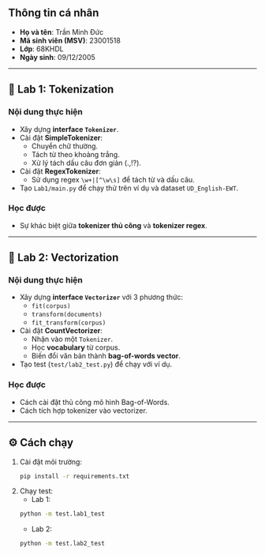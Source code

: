 ## Thông tin cá nhân
- **Họ và tên**: Trần Minh Đức
- **Mã sinh viên (MSV)**: 23001518
- **Lớp**: 68KHDL  
- **Ngày sinh**: 09/12/2005  

---

## 📌 Lab 1: Tokenization
### Nội dung thực hiện
- Xây dựng **interface `Tokenizer`**.
- Cài đặt **SimpleTokenizer**:
  - Chuyển chữ thường.
  - Tách từ theo khoảng trắng.
  - Xử lý tách dấu câu đơn giản (.,!?).
- Cài đặt **RegexTokenizer**:
  - Sử dụng regex `\w+|[^\w\s]` để tách từ và dấu câu.
- Tạo `Lab1/main.py` để chạy thử trên ví dụ và dataset `UD_English-EWT`.

###  Học được
- Sự khác biệt giữa **tokenizer thủ công** và **tokenizer regex**.


---

## 📌 Lab 2: Vectorization
###  Nội dung thực hiện
- Xây dựng **interface `Vectorizer`** với 3 phương thức:
  - `fit(corpus)`
  - `transform(documents)`
  - `fit_transform(corpus)`
- Cài đặt **CountVectorizer**:
  - Nhận vào một `Tokenizer`.
  - Học **vocabulary** từ corpus.
  - Biến đổi văn bản thành **bag-of-words vector**.
- Tạo test (`test/lab2_test.py`) để chạy với ví dụ.

### Học được
- Cách cài đặt thủ công mô hình Bag-of-Words.
- Cách tích hợp tokenizer vào vectorizer.

---

## ⚙️ Cách chạy
1. Cài đặt môi trường:
   ```bash
   pip install -r requirements.txt
    ```
2. Chạy test:
    - Lab 1:
    ```bash
    python -m test.lab1_test
    ```
    - Lab 2:
    ```bash
    python -m test.lab2_test  
    ```
